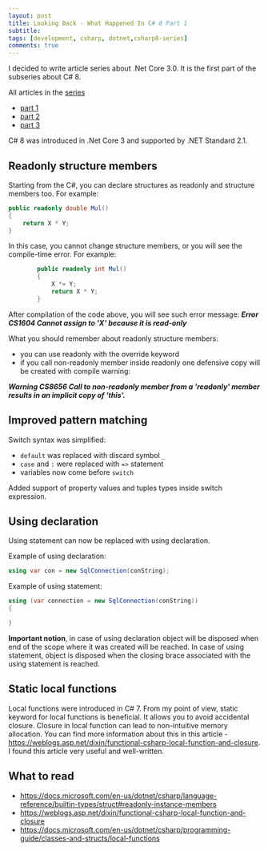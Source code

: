 ```yaml
---
layout: post
title: Looking Back - What Happened In C# 8 Part 1
subtitle: 
tags: [development, csharp, dotnet,csharp8-series]
comments: true
---
```


I decided to write article series about .Net Core 3.0. It is the first part of the subseries about C# 8.

All articles in the [series](https://flerka.github.io/personal-blog/tags/#csharp8-series)
- [part 1](https://flerka.github.io/personal-blog/2022-05-25-whats-new-in-net-csharp-8-part1/)
- [part 2](https://flerka.github.io/personal-blog/2022-05-28-whats-new-in-net-csharp-8-part2/)
- [part 3](https://flerka.github.io/personal-blog/2022-05-28-whats-new-in-net-csharp-8-part3/)

C# 8 was introduced in .Net Core 3 and supported by .NET Standard 2.1.

## Readonly structure members

Starting from the C#, you can declare structures as readonly and structure members too. For example:

```csharp
public readonly double Mul()
{
    return X * Y;
}
```

In this case, you cannot change structure members, or you will see the compile-time error. For example:

```csharp
        public readonly int Mul()
        {
            X *= Y;
            return X * Y;
        }
```

After compilation of the code above, you will see such error message:
***Error CS1604 Cannot assign to 'X' because it is read-only***

What you should remember about readonly structure members:

- you can use readonly with the override keyword
- if you call non-readonly member  inside readonly one defensive copy will be created with compile warning:

***Warning CS8656 Call to non-readonly member from a 'readonly' member results in an implicit copy of 'this'.***

## Improved pattern matching

Switch syntax was simplified:

- `default` was replaced with discard symbol `_`
- `case` and `:` were replaced with `=>` statement
- variables now come before `switch`

Added support of property values and tuples types inside switch expression.

## Using declaration

Using statement can now be replaced with using declaration.

Example of using declaration:

```csharp
using var con = new SqlConnection(conString);
```

Example of using statement:

```csharp
using (var connection = new SqlConnection(conString))
{

}
```

**Important notion**, in case of using declaration object will be disposed when end of the scope where it was created will be reached. In case of using statement, object is disposed when the closing brace associated with the using statement is reached.

## Static local functions

Local functions were introduced in C# 7. From my point of view, static keyword for local functions is beneficial. It allows you to avoid accidental closure. Closure in local function can lead to non-intuitive memory allocation. You can find more information about this in this article - https://weblogs.asp.net/dixin/functional-csharp-local-function-and-closure. I found this article very useful and well-written.

## What to read
- https://docs.microsoft.com/en-us/dotnet/csharp/language-reference/builtin-types/struct#readonly-instance-members
- https://weblogs.asp.net/dixin/functional-csharp-local-function-and-closure
- https://docs.microsoft.com/en-us/dotnet/csharp/programming-guide/classes-and-structs/local-functions